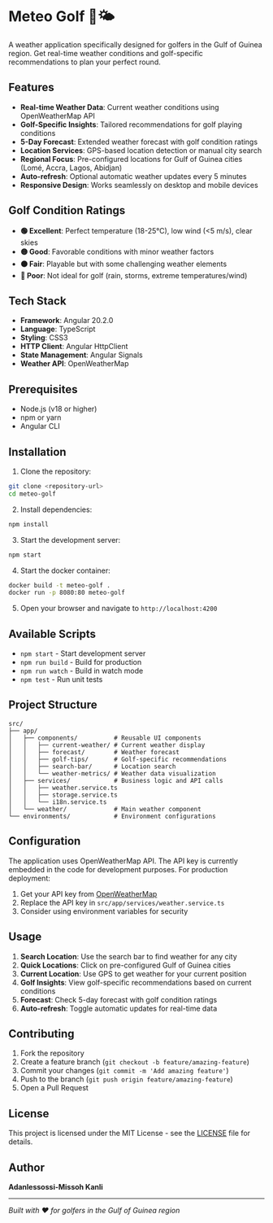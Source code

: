 # Meteo Golf 🌊🌤️

A weather application specifically designed for golfers in the Gulf of Guinea region. Get real-time weather conditions and golf-specific recommendations to plan your perfect round.

## Features

- **Real-time Weather Data**: Current weather conditions using OpenWeatherMap API
- **Golf-Specific Insights**: Tailored recommendations for golf playing conditions
- **5-Day Forecast**: Extended weather forecast with golf condition ratings
- **Location Services**: GPS-based location detection or manual city search
- **Regional Focus**: Pre-configured locations for Gulf of Guinea cities (Lomé, Accra, Lagos, Abidjan)
- **Auto-refresh**: Optional automatic weather updates every 5 minutes
- **Responsive Design**: Works seamlessly on desktop and mobile devices

## Golf Condition Ratings

- **🟢 Excellent**: Perfect temperature (18-25°C), low wind (<5 m/s), clear skies
- **🟡 Good**: Favorable conditions with minor weather factors
- **🟠 Fair**: Playable but with some challenging weather elements
- **🔴 Poor**: Not ideal for golf (rain, storms, extreme temperatures/wind)

## Tech Stack

- **Framework**: Angular 20.2.0
- **Language**: TypeScript
- **Styling**: CSS3
- **HTTP Client**: Angular HttpClient
- **State Management**: Angular Signals
- **Weather API**: OpenWeatherMap

## Prerequisites

- Node.js (v18 or higher)
- npm or yarn
- Angular CLI

## Installation

1. Clone the repository:
```bash
git clone <repository-url>
cd meteo-golf
```

2. Install dependencies:
```bash
npm install
```

3. Start the development server:
```bash
npm start
```

4. Start the docker container:
```bash
docker build -t meteo-golf .
docker run -p 8080:80 meteo-golf
```

5. Open your browser and navigate to `http://localhost:4200`

## Available Scripts

- `npm start` - Start development server
- `npm run build` - Build for production
- `npm run watch` - Build in watch mode
- `npm test` - Run unit tests

## Project Structure

```
src/
├── app/
│   ├── components/          # Reusable UI components
│   │   ├── current-weather/ # Current weather display
│   │   ├── forecast/        # Weather forecast
│   │   ├── golf-tips/       # Golf-specific recommendations
│   │   ├── search-bar/      # Location search
│   │   └── weather-metrics/ # Weather data visualization
│   ├── services/            # Business logic and API calls
│   │   ├── weather.service.ts
│   │   ├── storage.service.ts
│   │   └── i18n.service.ts
│   └── weather/             # Main weather component
└── environments/            # Environment configurations
```

## Configuration

The application uses OpenWeatherMap API. The API key is currently embedded in the code for development purposes. For production deployment:

1. Get your API key from [OpenWeatherMap](https://openweathermap.org/api)
2. Replace the API key in `src/app/services/weather.service.ts`
3. Consider using environment variables for security

## Usage

1. **Search Location**: Use the search bar to find weather for any city
2. **Quick Locations**: Click on pre-configured Gulf of Guinea cities
3. **Current Location**: Use GPS to get weather for your current position
4. **Golf Insights**: View golf-specific recommendations based on current conditions
5. **Forecast**: Check 5-day forecast with golf condition ratings
6. **Auto-refresh**: Toggle automatic updates for real-time data

## Contributing

1. Fork the repository
2. Create a feature branch (`git checkout -b feature/amazing-feature`)
3. Commit your changes (`git commit -m 'Add amazing feature'`)
4. Push to the branch (`git push origin feature/amazing-feature`)
5. Open a Pull Request

## License

This project is licensed under the MIT License - see the [LICENSE](LICENSE) file for details.

## Author

**Adanlessossi-Missoh Kanli**

---

*Built with ❤️ for golfers in the Gulf of Guinea region*
